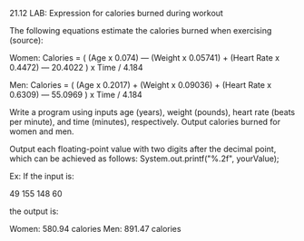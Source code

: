 
21.12 LAB: Expression for calories burned during workout

The following equations estimate the calories burned when exercising (source):

Women: Calories = ( (Age x 0.074) — (Weight x 0.05741) + (Heart Rate x 0.4472) — 20.4022 ) x Time / 4.184

Men: Calories = ( (Age x 0.2017) + (Weight x 0.09036) + (Heart Rate x 0.6309) — 55.0969 ) x Time / 4.184

Write a program using inputs age (years), weight (pounds), heart rate (beats per minute), and time (minutes), respectively. Output calories burned for women and men.

Output each floating-point value with two digits after the decimal point, which can be achieved as follows:
System.out.printf("%.2f", yourValue);

Ex: If the input is:

49 155 148 60

the output is:

Women: 580.94 calories
Men: 891.47 calories

